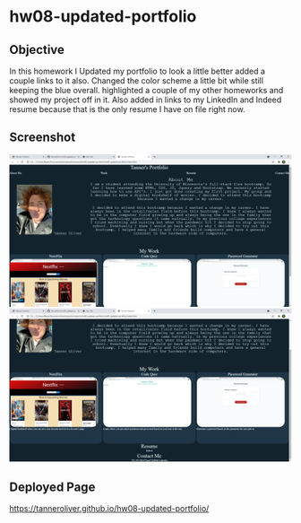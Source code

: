 # hw08-updated-portfolio
## Objective
In this homework I Updated my portfolio to look a little better added a couple links to it also. Changed the color scheme a little bit while still keeping the blue overall. highlighted a couple of my other homeworks and showed my project off in it. Also added in links to my LinkedIn and Indeed resume because that is the only resume I have on file right now.
## Screenshot
![UpdatedPortfolio1](./assets/images/upPortfolio.png)
![UpdatedPortfolio2](./assets/images/upPortfolio2.png)
## Deployed Page
https://tanneroliver.github.io/hw08-updated-portfolio/